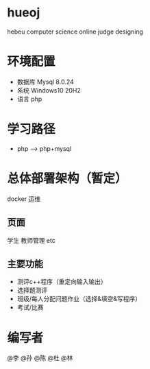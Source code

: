 # hueoj
hebeu computer science online judge designing

# 环境配置
* 数据库 Mysql 8.0.24
* 系统 Windows10 20H2
* 语言 php

# 学习路径
* php --> php+mysql

# 总体部署架构（暂定）
docker 运维
## 页面
学生
教师管理
etc

## 主要功能
* 测评c++程序（重定向输入输出）
* 选择题测评
* 班级/每人分配问题作业（选择&填空&写程序）
* 考试/比赛

# 编写者
@李 @孙 @陈 @杜 @林
